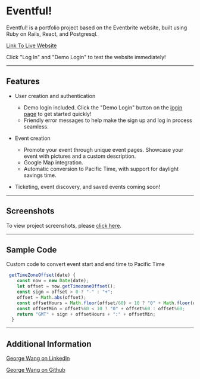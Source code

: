 # Eventful!

Eventful! is a portfolio project based on the Eventbrite website, built using Ruby on Rails, React, and Postgresql. 

[Link To Live Website](https://eventfullapp.herokuapp.com)

Click "Log In" and "Demo Login" to test the website immediately!

---
## Features

* User creation and authentication
  * Demo login included. Click the "Demo Login" button on the [login page](https://eventfullapp.herokuapp.com/#/login) to get started quickly!
  * Friendly error messages to help make the sign up and log in process seamless.

* Event creation
  * Promote your event through unique event pages. Showcase your event with pictures and a custom description.
  * Google Map integration.
  * Automatic conversion to Pacific Time, with support for daylight savings time. 

* Ticketing, event discovery, and saved events coming soon!

---
## Screenshots 

To view project screenshots, please [click here](https://www.dropbox.com/sh/uw31quyfvmlsd2w/AABgQ8fqR5WI-cLvcsyCYeUBa?dl=0).

---
## Sample Code

Custom code to convert event start and end time to Pacific Time 
```js
 getTimeZoneOffset(date) {
    const now = new Date(date);
    let offset = now.getTimezoneOffset();
    const sign = offset > 0 ? "-" : "+";
    offset = Math.abs(offset);
    const offsetHours = Math.floor(offset/60) < 10 ? "0" + Math.floor(offset/60) : Math.floor(offset/60);
    const offsetMin = offset%60 < 10 ? "0" + offset%60 : offset%60;
    return "GMT" + sign + offsetHours + ":" + offsetMin;
  }
 ```

---
## Additional Information

[George Wang on LinkedIn](https://www.linkedin.com/in/guanw88)

[George Wang on Github](https://github.com/guanw88)
